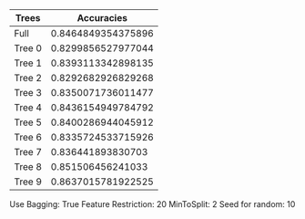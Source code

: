|          Trees          |        Accuracies       |
|-------------------------|-------------------------|
|           Full          |    0.8464849354375896   |
|          Tree 0         |    0.8299856527977044   |
|          Tree 1         |    0.8393113342898135   |
|          Tree 2         |    0.8292682926829268   |
|          Tree 3         |    0.8350071736011477   |
|          Tree 4         |    0.8436154949784792   |
|          Tree 5         |    0.8400286944045912   |
|          Tree 6         |    0.8335724533715926   |
|          Tree 7         |    0.836441893830703    |
|          Tree 8         |    0.851506456241033    |
|          Tree 9         |    0.8637015781922525   |

Use Bagging: True
Feature Restriction: 20
MinToSplit: 2
Seed for random: 10